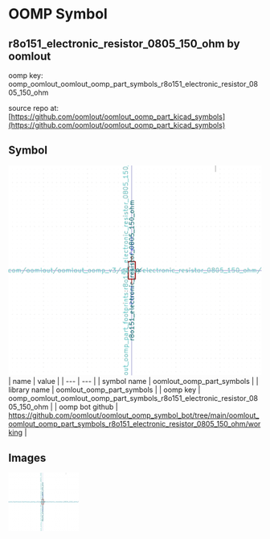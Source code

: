 # OOMP Symbol  
## r8o151_electronic_resistor_0805_150_ohm  by oomlout  
  
oomp key: oomp_oomlout_oomlout_oomp_part_symbols_r8o151_electronic_resistor_0805_150_ohm  
  
source repo at: [https://github.com/oomlout/oomlout_oomp_part_kicad_symbols](https://github.com/oomlout/oomlout_oomp_part_kicad_symbols)  
## Symbol  
  
[![working.png](working_600.png)](working.png)  
| name | value | 
| --- | --- | 
| symbol name | oomlout_oomp_part_symbols | 
| library name | oomlout_oomp_part_symbols | 
| oomp key | oomp_oomlout_oomlout_oomp_part_symbols_r8o151_electronic_resistor_0805_150_ohm | 
| oomp bot github | https://github.com/oomlout/oomlout_oomp_symbol_bot/tree/main/oomlout_oomlout_oomp_part_symbols_r8o151_electronic_resistor_0805_150_ohm/working | 
## Images  
  
[![working.png](working_140.png)](working.png)  
